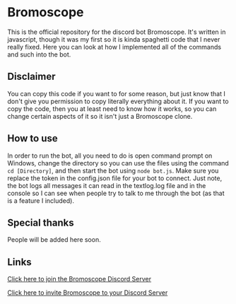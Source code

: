 # Bromoscope

This is the official repository for the discord bot Bromoscope. It's written in javascript, though it was my first so it is kinda spaghetti code that I never really fixed. Here you can look at how I implemented all of the commands and such into the bot.

## Disclaimer

You can copy this code if you want to for some reason, but just know that I don't give you permission to copy literally everything about it. If you want to copy the code, then you at least need to know how it works, so you can change certain aspects of it so it isn't just a Bromoscope clone.

## How to use

In order to run the bot, all you need to do is open command prompt on Windows, change the directory so you can use the files using the command `cd [Directory]`, and then start the bot using `node bot.js`. Make sure you replace the token in the config.json file for your bot to connect. Just note, the bot logs all messages it can read in the textlog.log file and in the console so I can see when people try to talk to me through the bot (as that is a feature I included).

## Special thanks

People will be added here soon.

## Links

[Click here to join the Bromoscope Discord Server](https://discord.gg/ujakEne)

[Click here to invite Bromoscope to your Discord Server](https://discordapp.com/oauth2/authorize?client_id=658573471416320011&permissions=8&scope=bot)
